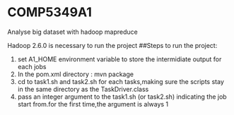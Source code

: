# COMP5349A1
Analyse big dataset with hadoop mapreduce
 
 
Hadoop 2.6.0 is necessary to run the project
##Steps to run the project:
1. set A1_HOME environment variable to store the intermidiate output for each jobs
2. In the pom.xml directory : 
   mvn package
3. cd to task1.sh and task2.sh for each tasks,making sure the scripts stay in the same directory as the TaskDriver.class
5. pass an integer argument to the task1.sh (or task2.sh) indicating the job start from.for the first time,the argument is always 1


